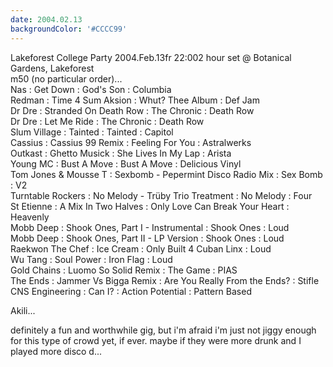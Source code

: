 ```yaml
---
date: 2004.02.13
backgroundColor: '#CCCC99'
---
```


Lakeforest College Party 2004.Feb.13fr 22:002 hour set @ Botanical Gardens, Lakeforest  
m50 (no particular order)...  
Nas : Get Down : God's Son : Columbia  
Redman : Time 4 Sum Aksion : Whut? Thee Album : Def Jam  
Dr Dre : Stranded On Death Row : The Chronic : Death Row  
Dr Dre : Let Me Ride : The Chronic : Death Row  
Slum Village : Tainted : Tainted : Capitol  
Cassius : Cassius 99 Remix : Feeling For You : Astralwerks  
Outkast : Ghetto Musick : She Lives In My Lap : Arista  
Young MC : Bust A Move : Bust A Move : Delicious Vinyl  
Tom Jones & Mousse T : Sexbomb - Pepermint Disco Radio Mix : Sex Bomb : V2  
Turntable Rockers : No Melody - Trüby Trio Treatment : No Melody : Four  
St Etienne : A Mix In Two Halves : Only Love Can Break Your Heart : Heavenly  
Mobb Deep : Shook Ones, Part I - Instrumental : Shook Ones : Loud  
Mobb Deep : Shook Ones, Part II - LP Version : Shook Ones : Loud  
Raekwon The Chef : Ice Cream : Only Built 4 Cuban Linx : Loud  
Wu Tang : Soul Power : Iron Flag : Loud  
Gold Chains : Luomo So Solid Remix : The Game : PIAS  
The Ends : Jammer Vs Bigga Remix : Are You Really From the Ends? : Stifle  
CNS Engineering : Can I? : Action Potential : Pattern Based  

Akili...  


definitely a fun and worthwhile gig, but i'm afraid i'm just not jiggy enough for this type of crowd yet, if ever. maybe if they were more drunk and I played more disco d...